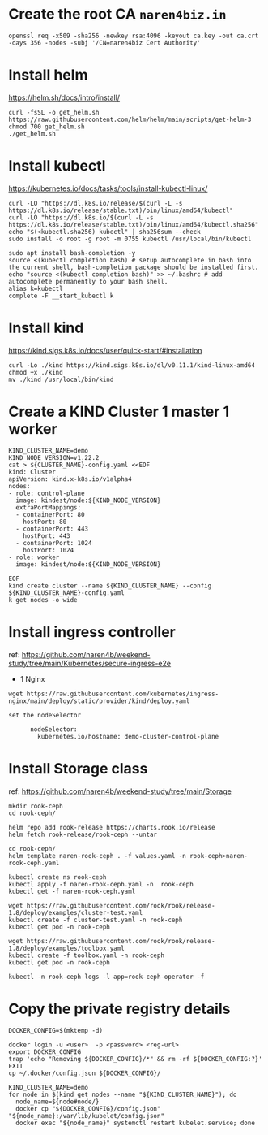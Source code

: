 # Create the root CA `naren4biz.in`
```
openssl req -x509 -sha256 -newkey rsa:4096 -keyout ca.key -out ca.crt -days 356 -nodes -subj '/CN=naren4biz Cert Authority'

```

# Install helm 
https://helm.sh/docs/intro/install/
```
curl -fsSL -o get_helm.sh https://raw.githubusercontent.com/helm/helm/main/scripts/get-helm-3
chmod 700 get_helm.sh
./get_helm.sh
```

# Install kubectl 
https://kubernetes.io/docs/tasks/tools/install-kubectl-linux/

```
curl -LO "https://dl.k8s.io/release/$(curl -L -s https://dl.k8s.io/release/stable.txt)/bin/linux/amd64/kubectl"
curl -LO "https://dl.k8s.io/$(curl -L -s https://dl.k8s.io/release/stable.txt)/bin/linux/amd64/kubectl.sha256"
echo "$(<kubectl.sha256) kubectl" | sha256sum --check
sudo install -o root -g root -m 0755 kubectl /usr/local/bin/kubectl

sudo apt install bash-completion -y
source <(kubectl completion bash) # setup autocomplete in bash into the current shell, bash-completion package should be installed first.
echo "source <(kubectl completion bash)" >> ~/.bashrc # add autocomplete permanently to your bash shell.
alias k=kubectl
complete -F __start_kubectl k

```
# Install kind 
https://kind.sigs.k8s.io/docs/user/quick-start/#installation
```
curl -Lo ./kind https://kind.sigs.k8s.io/dl/v0.11.1/kind-linux-amd64
chmod +x ./kind
mv ./kind /usr/local/bin/kind
```

# Create a KIND Cluster 1 master 1 worker 
```
KIND_CLUSTER_NAME=demo
KIND_NODE_VERSION=v1.22.2
cat > ${CLUSTER_NAME}-config.yaml <<EOF
kind: Cluster
apiVersion: kind.x-k8s.io/v1alpha4
nodes:
- role: control-plane
  image: kindest/node:${KIND_NODE_VERSION}
  extraPortMappings:
  - containerPort: 80
    hostPort: 80
  - containerPort: 443
    hostPort: 443
  - containerPort: 1024
    hostPort: 1024  
- role: worker
  image: kindest/node:${KIND_NODE_VERSION}

EOF
kind create cluster --name ${KIND_CLUSTER_NAME} --config ${KIND_CLUSTER_NAME}-config.yaml 
k get nodes -o wide 

```  
                                               
# Install ingress controller 
ref: https://github.com/naren4b/weekend-study/tree/main/Kubernetes/secure-ingress-e2e
- 1 Nginx 

```
wget https://raw.githubusercontent.com/kubernetes/ingress-nginx/main/deploy/static/provider/kind/deploy.yaml

set the nodeSelector

      nodeSelector:
        kubernetes.io/hostname: demo-cluster-control-plane
```

# Install Storage class 
ref: https://github.com/naren4b/weekend-study/tree/main/Storage
```
mkdir rook-ceph
cd rook-ceph/
 
helm repo add rook-release https://charts.rook.io/release
helm fetch rook-release/rook-ceph --untar

cd rook-ceph/
helm template naren-rook-ceph . -f values.yaml -n rook-ceph>naren-rook-ceph.yaml

kubectl create ns rook-ceph
kubectl apply -f naren-rook-ceph.yaml -n  rook-ceph
kubectl get -f naren-rook-ceph.yaml

wget https://raw.githubusercontent.com/rook/rook/release-1.8/deploy/examples/cluster-test.yaml
kubectl create -f cluster-test.yaml -n rook-ceph
kubectl get pod -n rook-ceph

wget https://raw.githubusercontent.com/rook/rook/release-1.8/deploy/examples/toolbox.yaml
kubectl create -f toolbox.yaml -n rook-ceph
kubectl get pod -n rook-ceph

kubectl -n rook-ceph logs -l app=rook-ceph-operator -f
```

# Copy the private registry details 
```
DOCKER_CONFIG=$(mktemp -d)

docker login -u <user>  -p <password> <reg-url>
export DOCKER_CONFIG
trap 'echo "Removing ${DOCKER_CONFIG}/*" && rm -rf ${DOCKER_CONFIG:?}' EXIT
cp ~/.docker/config.json ${DOCKER_CONFIG}/

KIND_CLUSTER_NAME=demo
for node in $(kind get nodes --name "${KIND_CLUSTER_NAME}"); do
  node_name=${node#node/}
  docker cp "${DOCKER_CONFIG}/config.json" "${node_name}:/var/lib/kubelet/config.json"
  docker exec "${node_name}" systemctl restart kubelet.service; done


```


